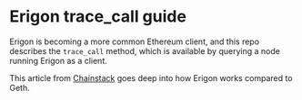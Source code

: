 # Erigon trace_call guide
Erigon is becoming a more common Ethereum client, and this repo describes the ```trace_call``` method, which is available by querying a node running Erigon as a client.

This article from [Chainstack](chainstack.com) goes deep into how Erigon works compared to Geth.

